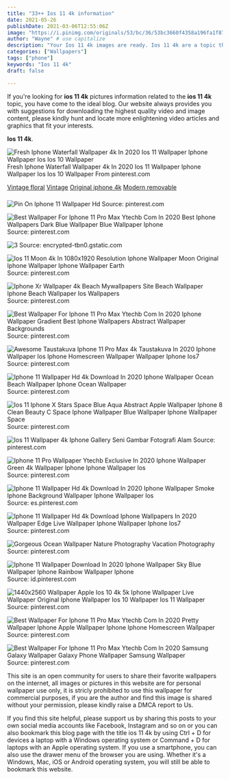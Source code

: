 ```yaml
---
title: "33++ Ios 11 4k information"
date: 2021-05-26
publishDate: 2021-03-06T12:55:06Z
image: "https://i.pinimg.com/originals/53/bc/36/53bc3660f4358a196fa1f87476addbfc.png"
author: "Wayne" # use capitalize
description: "Your Ios 11 4k images are ready. Ios 11 4k are a topic that is being searched for and liked by netizens now. You can Download the Ios 11 4k files here. Get all royalty-free images."
categories: ["Wallpapers"]
tags: ["phone"]
keywords: "Ios 11 4k"
draft: false

---
```


If you're looking for **ios 11 4k** pictures information related to the **ios 11 4k** topic, you have come to the ideal  blog.  Our website always  provides you with  suggestions  for downloading  the highest  quality video and image  content, please kindly hunt and locate more enlightening video articles and graphics  that fit your interests.

**Ios 11 4k**. 

![Fresh Iphone Waterfall Wallpaper 4k In 2020 Ios 11 Wallpaper Iphone Wallpaper Ios Ios 10 Wallpaper](https://i.pinimg.com/originals/48/70/f1/4870f159d6921bb06e6999bc6f5ca892.jpg "Fresh Iphone Waterfall Wallpaper 4k In 2020 Ios 11 Wallpaper Iphone Wallpaper Ios Ios 10 Wallpaper")
Fresh Iphone Waterfall Wallpaper 4k In 2020 Ios 11 Wallpaper Iphone Wallpaper Ios Ios 10 Wallpaper From pinterest.com

[Vintage floral](/vintage-floral/)
[Vintage](/vintage/)
[Original iphone 4k](/original-iphone-4k/)
[Modern removable](/modern-removable/)



### 

 


![Pin On Iphone 11 Wallpaper Hd](https://i.pinimg.com/originals/64/51/1d/64511d1d7bbf5debb57daebf425ba26e.jpg "Pin On Iphone 11 Wallpaper Hd")
Source: pinterest.com

 

![Best Wallpaper For Iphone 11 Pro Max Ytechb Com In 2020 Best Iphone Wallpapers Dark Blue Wallpaper Blue Wallpaper Iphone](https://i.pinimg.com/originals/4b/05/87/4b0587536c31065a5cb66ef72d47d0e7.jpg "Best Wallpaper For Iphone 11 Pro Max Ytechb Com In 2020 Best Iphone Wallpapers Dark Blue Wallpaper Blue Wallpaper Iphone")
Source: pinterest.com

 

![3](/search?q=beautiful+iphone+11+wallpaper&amp;tbm=isch&amp;tbs=isz:l "3")
Source: encrypted-tbn0.gstatic.com

 

![Ios 11 Moon 4k In 1080x1920 Resolution Iphone Wallpaper Moon Original Iphone Wallpaper Iphone Wallpaper Earth](https://i.pinimg.com/originals/94/91/34/949134b795d98f71b9919c89887b3719.jpg "Ios 11 Moon 4k In 1080x1920 Resolution Iphone Wallpaper Moon Original Iphone Wallpaper Iphone Wallpaper Earth")
Source: pinterest.com

 

![Iphone Xr Wallpaper 4k Beach Mywallpapers Site Beach Wallpaper Iphone Beach Wallpaper Ios Wallpapers](https://i.pinimg.com/originals/8a/cd/89/8acd893bd23aefbc85efb3db8d1d9df6.jpg "Iphone Xr Wallpaper 4k Beach Mywallpapers Site Beach Wallpaper Iphone Beach Wallpaper Ios Wallpapers")
Source: pinterest.com

 

![Best Wallpaper For Iphone 11 Pro Max Ytechb Com In 2020 Iphone Wallpaper Gradient Best Iphone Wallpapers Abstract Wallpaper Backgrounds](https://i.pinimg.com/originals/3d/06/c0/3d06c07f417465c7a1cdb52ea41e2550.png "Best Wallpaper For Iphone 11 Pro Max Ytechb Com In 2020 Iphone Wallpaper Gradient Best Iphone Wallpapers Abstract Wallpaper Backgrounds")
Source: pinterest.com

 

![Awesome Taustakuva Iphone 11 Pro Max 4k Taustakuva In 2020 Iphone Wallpaper Ios Iphone Homescreen Wallpaper Wallpaper Iphone Ios7](https://i.pinimg.com/originals/9f/ed/8c/9fed8c40cc42e8b4879214286d4a0206.jpg "Awesome Taustakuva Iphone 11 Pro Max 4k Taustakuva In 2020 Iphone Wallpaper Ios Iphone Homescreen Wallpaper Wallpaper Iphone Ios7")
Source: pinterest.com

 

![Iphone 11 Wallpaper Hd 4k Download In 2020 Iphone Wallpaper Ocean Beach Wallpaper Iphone Ocean Wallpaper](https://i.pinimg.com/originals/26/66/2f/26662f00981df5a19242e81fde81818a.jpg "Iphone 11 Wallpaper Hd 4k Download In 2020 Iphone Wallpaper Ocean Beach Wallpaper Iphone Ocean Wallpaper")
Source: pinterest.com

 

![Ios 11 Iphone X Stars Space Blue Aqua Abstract Apple Wallpaper Iphone 8 Clean Beauty C Space Iphone Wallpaper Blue Wallpaper Iphone Wallpaper Space](https://i.pinimg.com/originals/34/d1/8c/34d18c25d8bc178147efa8a3f5dbcbf8.jpg "Ios 11 Iphone X Stars Space Blue Aqua Abstract Apple Wallpaper Iphone 8 Clean Beauty C Space Iphone Wallpaper Blue Wallpaper Iphone Wallpaper Space")
Source: pinterest.com

 

![Ios 11 Wallpaper 4k Iphone Gallery Seni Gambar Fotografi Alam](https://i.pinimg.com/originals/a8/2f/7d/a82f7da5292dc63bc662da42f2f1347a.jpg "Ios 11 Wallpaper 4k Iphone Gallery Seni Gambar Fotografi Alam")
Source: pinterest.com

 

![Iphone 11 Pro Wallpaper Ytechb Exclusive In 2020 Iphone Wallpaper Green 4k Wallpaper Iphone Iphone Wallpaper Ios](https://i.pinimg.com/originals/48/d9/68/48d968295c29bec5222f1b53b059443d.jpg "Iphone 11 Pro Wallpaper Ytechb Exclusive In 2020 Iphone Wallpaper Green 4k Wallpaper Iphone Iphone Wallpaper Ios")
Source: pinterest.com

 

![Iphone 11 Wallpaper Hd 4k Download In 2020 Iphone Wallpaper Smoke Iphone Background Wallpaper Iphone Wallpaper Ios](https://i.pinimg.com/originals/74/61/d8/7461d8f8b0249e08a0375b501944f243.jpg "Iphone 11 Wallpaper Hd 4k Download In 2020 Iphone Wallpaper Smoke Iphone Background Wallpaper Iphone Wallpaper Ios")
Source: es.pinterest.com

 

![Iphone 11 Wallpaper Hd 4k Download Iphone Wallpapers In 2020 Wallpaper Edge Live Wallpaper Iphone Wallpaper Iphone Ios7](https://i.pinimg.com/originals/3b/2e/e7/3b2ee788eb6909c1cf01f3730cd15e3b.png "Iphone 11 Wallpaper Hd 4k Download Iphone Wallpapers In 2020 Wallpaper Edge Live Wallpaper Iphone Wallpaper Iphone Ios7")
Source: pinterest.com

 

![Gorgeous Ocean Wallpaper Nature Photography Vacation Photography](https://i.pinimg.com/originals/16/4a/aa/164aaa1418af14e6b001afd973c32a98.jpg "Gorgeous Ocean Wallpaper Nature Photography Vacation Photography")
Source: pinterest.com

 

![Iphone 11 Wallpaper Download In 2020 Iphone Wallpaper Sky Blue Wallpaper Iphone Rainbow Wallpaper Iphone](https://i.pinimg.com/originals/a8/2e/65/a82e652cb0e77e6a20237fa775d331f1.jpg "Iphone 11 Wallpaper Download In 2020 Iphone Wallpaper Sky Blue Wallpaper Iphone Rainbow Wallpaper Iphone")
Source: id.pinterest.com

 

![1440x2560 Wallpaper Apple Ios 10 4k 5k Iphone Wallpaper Live Wallpaper Original Iphone Wallpaper Ios 10 Wallpaper Ios 11 Wallpaper](https://i.pinimg.com/originals/ce/95/30/ce95301a1a51efe926999132104e2a8c.jpg "1440x2560 Wallpaper Apple Ios 10 4k 5k Iphone Wallpaper Live Wallpaper Original Iphone Wallpaper Ios 10 Wallpaper Ios 11 Wallpaper")
Source: pinterest.com

 

![Best Wallpaper For Iphone 11 Pro Max Ytechb Com In 2020 Pretty Wallpaper Iphone Apple Wallpaper Iphone Iphone Homescreen Wallpaper](https://i.pinimg.com/originals/dd/c7/1b/ddc71b078c8a35a1d623ea9b05e3ed84.jpg "Best Wallpaper For Iphone 11 Pro Max Ytechb Com In 2020 Pretty Wallpaper Iphone Apple Wallpaper Iphone Iphone Homescreen Wallpaper")
Source: pinterest.com

 

![Best Wallpaper For Iphone 11 Pro Max Ytechb Com In 2020 Samsung Galaxy Wallpaper Galaxy Phone Wallpaper Samsung Wallpaper](https://i.pinimg.com/originals/53/bc/36/53bc3660f4358a196fa1f87476addbfc.png "Best Wallpaper For Iphone 11 Pro Max Ytechb Com In 2020 Samsung Galaxy Wallpaper Galaxy Phone Wallpaper Samsung Wallpaper")
Source: pinterest.com

 

This site is an open community for users to share their favorite wallpapers on the internet, all images or pictures in this website are for personal wallpaper use only, it is stricly prohibited to use this wallpaper for commercial purposes, if you are the author and find this image is shared without your permission, please kindly raise a DMCA report to Us.

If you find this site helpful, please support us by sharing this posts to your own social media accounts like Facebook, Instagram and so on or you can also bookmark this blog page with the title ios 11 4k by using Ctrl + D for devices a laptop with a Windows operating system or Command + D for laptops with an Apple operating system. If you use a smartphone, you can also use the drawer menu of the browser you are using. Whether it's a Windows, Mac, iOS or Android operating system, you will still be able to bookmark this website.
